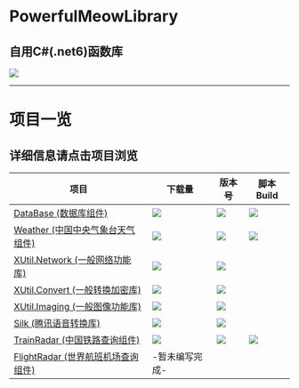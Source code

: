 # PowerfulMeowLibrary
## 自用C#(.net6)函数库

![](https://img.shields.io/github/languages/code-size/DavidSciMeow/PowerfulMeowLibrary)

-----
# 项目一览
## 详细信息请点击项目浏览
|项目|下载量|版本号|脚本Build|
|---|---|---|---|
|[DataBase (数据库组件)](https://github.com/DavidSciMeow/PowerfulMeowLibrary/tree/master/Meow.DataBase)|![](https://img.shields.io/nuget/dt/Electronicute.Meow.DataBase)|![](https://img.shields.io/nuget/vpre/Electronicute.Meow.DataBase?label=NuGet%20Version)|[![](https://github.com/DavidSciMeow/PowerfulMeowLibrary/actions/workflows/Db.yml/badge.svg?branch=master)](https://github.com/DavidSciMeow/PowerfulMeowLibrary/actions/workflows/Db.yml)|
|[Weather (中国中央气象台天气组件)](https://github.com/DavidSciMeow/PowerfulMeowLibrary/tree/master/Meow.Weather)|![](https://img.shields.io/nuget/dt/Electronicute.Meow.Weather)|![](https://img.shields.io/nuget/vpre/Electronicute.Meow.Weather?label=NuGet%20Version)|[![](https://github.com/DavidSciMeow/PowerfulMeowLibrary/actions/workflows/Weather.yml/badge.svg?branch=master)](https://github.com/DavidSciMeow/PowerfulMeowLibrary/actions/workflows/Weather.yml)|
|[XUtil.Network (一般网络功能库)](https://github.com/DavidSciMeow/PowerfulMeowLibrary/tree/master/Meow.Util.Core)|![](https://img.shields.io/nuget/dt/Electronicute.XUtil.Network)|![](https://img.shields.io/nuget/vpre/Electronicute.XUtil.Network?label=NuGet%20Version)|
|[XUtil.Convert (一般转换加密库)](https://github.com/DavidSciMeow/PowerfulMeowLibrary/tree/master/Meow.Util.Core)|![](https://img.shields.io/nuget/dt/Electronicute.XUtil.Convert)|![](https://img.shields.io/nuget/vpre/Electronicute.XUtil.Convert?label=NuGet%20Version)|
|[XUtil.Imaging (一般图像功能库)](https://github.com/DavidSciMeow/PowerfulMeowLibrary/tree/master/Meow.Util.Core)|![](https://img.shields.io/nuget/dt/Electronicute.XUtil.Imaging)|![](https://img.shields.io/nuget/vpre/Electronicute.XUtil.Imaging?label=NuGet%20Version)|
|[Silk (腾讯语音转换库)](https://github.com/DavidSciMeow/PowerfulMeowLibrary/tree/master/Meow.Voice.Silk)|![](https://img.shields.io/nuget/dt/Electronicute.Meow.Voice.Silk)|![](https://img.shields.io/nuget/vpre/Electronicute.Meow.Voice.Silk?label=NuGet%20Version)|
|[TrainRadar (中国铁路查询组件)](https://github.com/DavidSciMeow/PowerfulMeowLibrary/tree/master/Meow.TrainRadar)|![](https://img.shields.io/nuget/dt/Electronicute.Meow.TrainRadar)|![](https://img.shields.io/nuget/vpre/Electronicute.Meow.TrainRadar?label=NuGet%20Version)|[![](https://github.com/DavidSciMeow/PowerfulMeowLibrary/actions/workflows/TrainRadar.yml/badge.svg?branch=master)](https://github.com/DavidSciMeow/PowerfulMeowLibrary/actions/workflows/TrainRadar.yml)|
|[FlightRadar (世界航班机场查询组件)](https://github.com/DavidSciMeow/PowerfulMeowLibrary/tree/master/Meow.FlightRadar)|-暂未编写完成-|

